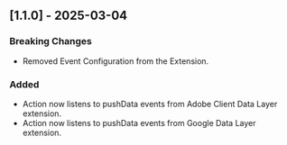 ## [1.1.0] - 2025-03-04

### Breaking Changes

- Removed Event Configuration from the Extension.

### Added

- Action now listens to pushData events from Adobe Client Data Layer extension.
- Action now listens to pushData events from Google Data Layer extension.
